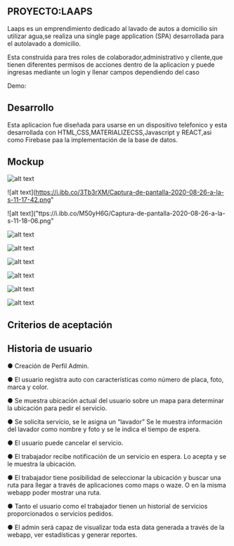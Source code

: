 
## PROYECTO:LAAPS

Laaps es un emprendimiento dedicado al lavado de autos a domicilio sin utilizar agua,se realiza una single page application (SPA) desarrollada para el autolavado a domicilio.

Esta construida para tres roles de colaborador,administrativo y cliente,que tienen diferentes permisos de acciones dentro de la aplicacion y puede ingresas mediante un login y llenar campos dependiendo del caso

Demo:


## Desarrollo

Esta aplicacion fue diseñada para usarse en un dispositivo telefonico y esta desarrollada con HTML,CSS,MATERIALIZECSS,Javascript y REACT,asi como Firebase paa la implementación de la base de datos.

## Mockup


![alt text](https://i.ibb.co/jVqw29q/Captura-de-pantalla-2020-08-26-a-la-s-11-16-56.png)

![alt text](https://i.ibb.co/3Tb3rXM/Captura-de-pantalla-2020-08-26-a-la-s-11-17-42.png"

![alt text]("ttps://i.ibb.co/M50yH6G/Captura-de-pantalla-2020-08-26-a-la-s-11-18-06.png"

![alt text](https://i.ibb.co/yfSwFhW/Captura-de-pantalla-2020-08-26-a-la-s-11-18-33.png)

![alt text](https://i.ibb.co/C5KwdYt/Captura-de-pantalla-2020-08-26-a-la-s-11-32-53.png)

![alt text](https://i.ibb.co/M2GrXmX/Captura-de-pantalla-2020-08-26-a-la-s-11-34-27.png)

![alt text](https://i.ibb.co/6Wp73xn/Captura-de-pantalla-2020-08-26-a-la-s-11-34-50.png)

![alt text](https://i.ibb.co/gWbbxnC/Captura-de-pantalla-2020-08-26-a-la-s-11-35-19.png)

![alt text](https://i.ibb.co/WVBS0BK/Captura-de-pantalla-2020-08-26-a-la-s-11-36-32.png)

## Criterios de aceptación

## Historia de usuario

● Creación de Perfil Admin.

● El usuario registra auto con características como número de placa, foto, marca y color.

● Se muestra ubicación actual del usuario sobre un mapa para determinar la ubicación para pedir el servicio. 

● Se solicita servicio, se le asigna un “lavador” Se le muestra información del lavador como nombre y foto y se le indica el tiempo de espera. 

● El usuario puede cancelar el servicio.

● El trabajador recibe notificación de un servicio en espera. Lo acepta y se le muestra la ubicación. 

● El trabajador tiene posibilidad de seleccionar la ubicación y buscar una ruta para llegar a través de aplicaciones como maps o waze. O en la misma webapp poder mostrar una ruta. 

● Tanto el usuario como el trabajador tienen un historial de servicios proporcionados o servicios pedidos.

● El admin será capaz de visualizar toda esta data generada a través de la webapp, ver estadísticas y generar reportes. 
